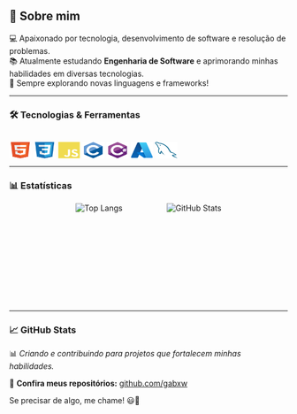 ## 🚀 Sobre mim  
💻 Apaixonado por tecnologia, desenvolvimento de software e resolução de problemas.  
📚 Atualmente estudando **Engenharia de Software** e aprimorando minhas habilidades em diversas tecnologias.  
🔹 Sempre explorando novas linguagens e frameworks!  

---

### 🛠 Tecnologias & Ferramentas  

<div style="display: inline_block"><br>
  <img align="center" alt="HTML" height="30" width="40" src="https://raw.githubusercontent.com/devicons/devicon/master/icons/html5/html5-original.svg">
  <img align="center" alt="CSS" height="30" width="40" src="https://raw.githubusercontent.com/devicons/devicon/master/icons/css3/css3-original.svg">
  <img align="center" alt="JavaScript" height="30" width="40" src="https://raw.githubusercontent.com/devicons/devicon/master/icons/javascript/javascript-plain.svg">
  <img align="center" alt="C" height="30" width="40" src="https://raw.githubusercontent.com/devicons/devicon/master/icons/c/c-original.svg">
  <img align="center" alt="CSharp" height="30" width="40" src="https://raw.githubusercontent.com/devicons/devicon/master/icons/csharp/csharp-original.svg">
  <img align="center" alt="Azure" height="30" width="40" src="https://raw.githubusercontent.com/devicons/devicon/master/icons/azure/azure-original.svg">
  <img align="center" alt="SQL" height="30" width="40" src="https://raw.githubusercontent.com/devicons/devicon/master/icons/mysql/mysql-original.svg">
</div>  

---

### 📊 Estatísticas  

<div align="center" style="display: flex; flex-wrap: wrap; gap: 40px; justify-content: center;">
   <img 
    alt="Top Langs" 
    height="180em" 
    src="https://github-readme-stats.vercel.app/api/top-langs/?username=gabxw&theme=tokyonight&layout=compact&custom_title=Tecnologias&langs_count=9" 
    style="margin-right: 20px;" 
  />
   <img 
    alt="GitHub Stats" 
    height="180em" 
    src="https://github-readme-stats.vercel.app/api?username=gabxw&show_icons=true&theme=tokyonight&include_all_commits=true&locale=pt-br" 
    style="margin-left: 20px;" 
  />
</div>  

---

### 📈 GitHub Stats  
📊 *Criando e contribuindo para projetos que fortalecem minhas habilidades.*  

🔗 **Confira meus repositórios:** [github.com/gabxw](https://github.com/gabxw)  

Se precisar de algo, me chame! 😃🚀

